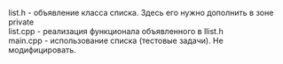 list.h   - объявление класса списка. Здесь его нужно дополнить в зоне private\
list.cpp - реализация функционала объявленного в llist.h\
main.cpp  - использование списка (тестовые задачи). Не модифицировать.
